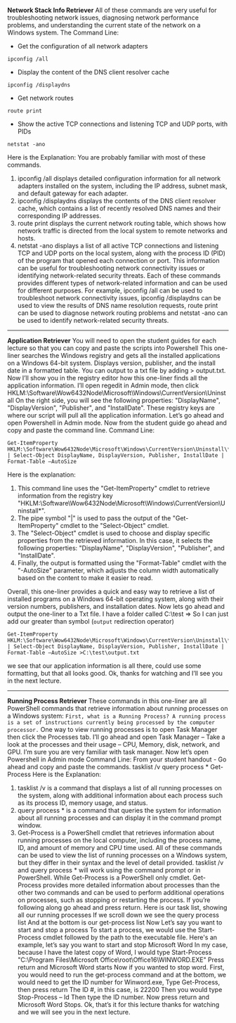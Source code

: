 **Network Stack Info Retriever**
All of these commands are very useful for troubleshooting network issues, diagnosing network performance problems, and understanding the current state of the network on a Windows system.
The Command Line:
- Get the configuration of all network adapters
```
ipconfig /all
```
- Display the content of the DNS client resolver cache
```
ipconfig /displaydns
```
- Get network routes
```
route print
```
- Show the active TCP connections and listening TCP and UDP ports, with PIDs
```
netstat -ano
```
Here is the Explanation: You are probably familiar with most of these commands.
1. ipconfig /all displays detailed configuration information for all network adapters installed on the system, including the IP address, subnet mask, and default gateway for each adapter.
2. ipconfig /displaydns displays the contents of the DNS client resolver cache, which contains a list of recently resolved DNS names and their corresponding IP addresses.
3. route print displays the current network routing table, which shows how network traffic is directed from the local system to remote networks and hosts.
4. netstat -ano displays a list of all active TCP connections and listening TCP and UDP ports on the local system, along with the process ID (PID) of the program that opened each connection or port. This information can be useful for troubleshooting network connectivity issues or identifying network-related security threats.
Each of these commands provides different types of network-related information and can be used for different purposes. For example, ipconfig /all can be used to troubleshoot network connectivity issues, ipconfig /displaydns can be used to view the results of DNS name resolution requests, route print can be used to diagnose network routing problems and netstat -ano can be used to identify network-related security threats.
---
**Application Retriever**
You will need to open the student guides for each lecture so that you can copy and paste the scripts into Powershell
This one-liner searches the Windows registry and gets all the installed applications on a Windows 64-bit system. Displays version, publisher, and the install date in a formatted table. You can output to a txt file by adding > output.txt.
Now I’ll show you in the registry editor how this one-liner finds all the application information. I’ll open regedit in Admin mode, then click HKLM:\Software\Wow6432Node\Microsoft\Windows\CurrentVersion\Uninstall On the right side, you will see the following properties: "DisplayName", "DisplayVersion", "Publisher", and "InstallDate". These registry keys are where our script will pull all the application information.
Let’s go ahead and open Powershell in Admin mode. Now from the student guide go ahead and copy and paste the command line.
Command Line:
```
Get-ItemProperty HKLM:\Software\Wow6432Node\Microsoft\Windows\CurrentVersion\Uninstall\* | Select-Object DisplayName, DisplayVersion, Publisher, InstallDate | Format-Table –AutoSize
```
Here is the explanation:
1. This command line uses the "Get-ItemProperty" cmdlet to retrieve information from the registry key "HKLM:\Software\Wow6432Node\Microsoft\Windows\CurrentVersion\Uninstall*".
2. The pipe symbol "|" is used to pass the output of the "Get-ItemProperty" cmdlet to the "Select-Object" cmdlet.
3. The "Select-Object" cmdlet is used to choose and display specific properties from the retrieved information. In this case, it selects the following properties: "DisplayName", "DisplayVersion", "Publisher", and "InstallDate".
4. Finally, the output is formatted using the "Format-Table" cmdlet with the "-AutoSize" parameter, which adjusts the column width automatically based on the content to make it easier to read.

Overall, this one-liner provides a quick and easy way to retrieve a list of installed programs on a Windows 64-bit operating system, along with their version numbers, publishers, and installation dates.
Now lets go ahead and output the one-liner to a Txt file.
I have a folder called C:\test => So I can just add our greater than symbol (`output` redirection operator)
```
Get-ItemProperty HKLM:\Software\Wow6432Node\Microsoft\Windows\CurrentVersion\Uninstall\* | Select-Object DisplayName, DisplayVersion, Publisher, InstallDate | Format-Table –AutoSize >C:\test\output.txt
``` 

we see that our application information is all there, could use some formatting, but that all looks good. Ok, thanks for watching and I’ll see you in the next lecture.

---
**Running Process Retriever**
These commands in this one-liner are all PowerShell commands that retrieve information about running processes on a Windows system: `First, what is a Running Process? A running process is a set of instructions currently being processed by the computer processor.` One way to view running processes is to open Task Manager then click the Processes tab.
I’ll go ahead and open Task Manager – Take a look at the processes and their usage – CPU, Memory, disk, network, and GPU. I’m sure you are very familiar with task manager.
Now let’s open Powershell in Admin mode
Command Line: From your student handout - Go ahead and copy and paste the commands.
tasklist /v
query process *
Get-Process
Here is the Explanation:
1. tasklist /v is a command that displays a list of all running processes on the system, along with additional information about each process such as its process ID, memory usage, and status.
2. query process * is a command that queries the system for information about all running processes and can display it in the command prompt window.
3. Get-Process is a PowerShell cmdlet that retrieves information about running processes on the local computer, including the process name, ID, and amount of memory and CPU time used.
All of these commands can be used to view the list of running processes on a Windows system, but they differ in their syntax and the level of detail provided. tasklist /v and query process * will work using the command prompt or in PowerShell. While Get-Process is a PowerShell only cmdlet. Get-Process provides more detailed information about processes than the other two commands and can be used to perform additional operations on processes, such as stopping or restarting the process.
If you’re following along go ahead and press return.
Here is our task list, showing all our running processes
If we scroll down we see the query process list
And at the bottom is our get-process list
Now Let’s say you want to start and stop a process
To start a process, we would use the Start-Process cmdlet followed by the path to the executable file.
Here's an example, let’s say you want to start and stop Microsoft Word
In my case, because I have the latest copy of Word, I would type
Start-Process "C:\Program Files\Microsoft Office\root\Office16\WINWORD.EXE"
Press return and Microsoft Word starts
Now if you wanted to stop word. First, you would need to run the get-process command and at the bottom, we would
need to get the ID number for Winword.exe,
Type Get-Process, then press return
The ID #, in this case, is 22200
Then you would type Stop-Process – Id Then type the ID number.
Now press return and Microsoft Word Stops.
Ok, that’s it for this lecture thanks for watching and we will see you in the next lecture.


